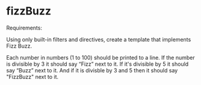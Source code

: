 # fizzBuzz

Requirements:

Using only built-in filters and directives, create a template that implements Fizz Buzz.

Each number in numbers (1 to 100) should be printed to a line. If the number is divisible by 3 it should say “Fizz” next to it. If it's divisible by 5 it should say “Buzz” next to it. And if it is divisble by 3 and 5 then it should say "FizzBuzz" next to it.

